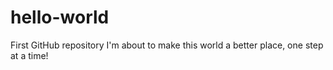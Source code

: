 # hello-world
First GitHub repository
I'm about to make this world a better place, one step at a time!
